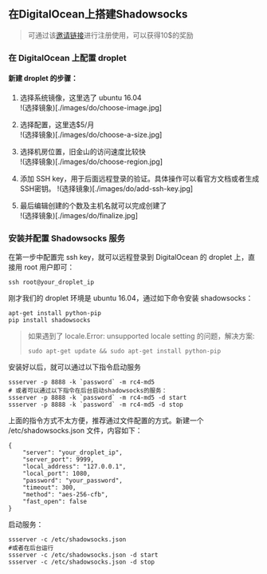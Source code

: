 ## 在DigitalOcean上搭建Shadowsocks
> 可通过该[邀请链接](https://m.do.co/c/364079767fd6)进行注册使用，可以获得10$的奖励

### 在 DigitalOcean 上配置 droplet

#### 新建 droplet 的步骤：

1. 选择系统镜像，这里选了 ubuntu 16.04  
!(选择镜象)[./images/do/choose-image.jpg]

2. 选择配置，这里选$5/月  
!(选择镜象)[./images/do/choose-a-size.jpg]

3. 选择机房位置，旧金山的访问速度比较快  
!(选择镜象)[./images/do/choose-region.jpg]

4. 添加 SSH key，用于后面远程登录的验证。具体操作可以看官方文档或者生成SSH密钥。
!(选择镜象)[./images/do/add-ssh-key.jpg]

5. 最后编辑创建的个数及主机名就可以完成创建了  
!(选择镜象)[./images/do/finalize.jpg]

### 安装并配置 Shadowsocks 服务

在第一步中配置完 ssh key，就可以远程登录到 DigitalOcean 的 droplet 上，直接用 root 用户即可：
```
ssh root@your_droplet_ip
```
刚才我们的 droplet 环境是 ubuntu 16.04，通过如下命令安装 shadowsocks：
```
apt-get install python-pip
pip install shadowsocks
```

> 如果遇到了 locale.Error: unsupported locale setting 的问题，解决方案:
> ```
> sudo apt-get update && sudo apt-get install python-pip
> ```

安装好以后，就可以通过以下指令启动服务
```
ssserver -p 8888 -k `password` -m rc4-md5
# 或者可以通过以下指令在后台启动shadowsocks的服务：
ssserver -p 8888 -k `password` -m rc4-md5 -d start
ssserver -p 8888 -k `password` -m rc4-md5 -d stop
```
上面的指令方式不太方便，推荐通过文件配置的方式。新建一个 /etc/shadowsocks.json 文件，内容如下：
```
{
    "server": "your_droplet_ip",
    "server_port": 9999,
    "local_address": "127.0.0.1",
    "local_port": 1080,
    "password": "your_password",
    "timeout": 300,
    "method": "aes-256-cfb",
    "fast_open": false
}
```
启动服务：
```
ssserver -c /etc/shadowsocks.json
#或者在后台运行
ssserver -c /etc/shadowsocks.json -d start
ssserver -c /etc/shadowsocks.json -d stop
```